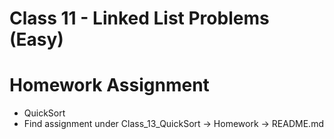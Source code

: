 # Class 11 - Linked List Problems (Easy)

# Homework Assignment
- QuickSort
- Find assignment under Class_13_QuickSort -> Homework -> README.md
